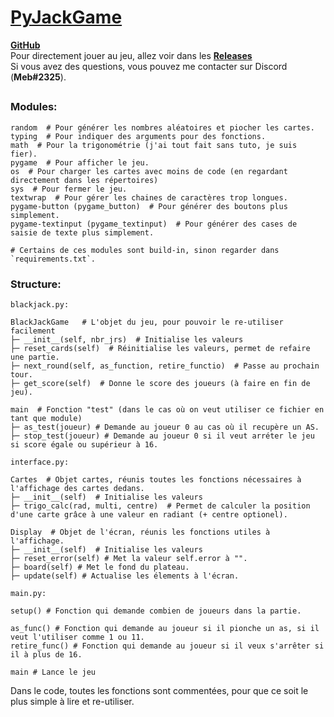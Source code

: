 # <u>PyJackGame</u>
[<b>GitHub</b>](https://github.com/MeblIkea/PyJackGame)<br>
Pour directement jouer au jeu, allez voir dans les [<b>Releases</b>](https://github.com/MeblIkea/PyJackGame/releases/latest)<br>
Si vous avez des questions, vous pouvez me contacter sur Discord (<b>Meb#2325</b>).
##

### Modules:

```
random  # Pour générer les nombres aléatoires et piocher les cartes.
typing  # Pour indiquer des arguments pour des fonctions.
math  # Pour la trigonométrie (j'ai tout fait sans tuto, je suis fier).
pygame  # Pour afficher le jeu.
os  # Pour charger les cartes avec moins de code (en regardant directement dans les répertoires)
sys  # Pour fermer le jeu.
textwrap  # Pour gérer les chaines de caractères trop longues.
pygame-button (pygame_button)  # Pour générer des boutons plus simplement.
pygame-textinput (pygame_textinput)  # Pour générer des cases de saisie de texte plus simplement.

# Certains de ces modules sont build-in, sinon regarder dans `requirements.txt`.
```

### Structure:

```
blackjack.py:

BlackJackGame	# L'objet du jeu, pour pouvoir le re-utiliser facilement
├─ __init__(self, nbr_jrs)  # Initialise les valeurs
├─ reset_cards(self)  # Réinitialise les valeurs, permet de refaire une partie.
├─ next_round(self, as_function, retire_functio)  # Passe au prochain tour.
├─ get_score(self)  # Donne le score des joueurs (à faire en fin de jeu).

main  # Fonction "test" (dans le cas où on veut utiliser ce fichier en tant que module)
├─ as_test(joueur) # Demande au joueur 0 au cas où il recupère un AS.
├─ stop_test(joueur) # Demande au joueur 0 si il veut arréter le jeu si score égale ou supérieur à 16.
```

```
interface.py:

Cartes	# Objet cartes, réunis toutes les fonctions nécessaires à l'affichage des cartes dedans.
├─ __init__(self)  # Initialise les valeurs
├─ trigo_calc(rad, multi, centre)  # Permet de calculer la position d'une carte grâce à une valeur en radiant (+ centre optionel).

Display  # Objet de l'écran, réunis les fonctions utiles à l'affichage.
├─ __init__(self)  # Initialise les valeurs
├─ reset_error(self) # Met la valeur self.error à "".
├─ board(self) # Met le fond du plateau.
├─ update(self) # Actualise les élements à l'écran.
```

```
main.py:

setup()	# Fonction qui demande combien de joueurs dans la partie.

as_func() # Fonction qui demande au joueur si il pionche un as, si il veut l'utiliser comme 1 ou 11.
retire_func() # Fonction qui demande au joueur si il veux s'arrêter si il à plus de 16.

main # Lance le jeu
```

Dans le code, toutes les fonctions sont commentées, pour que ce soit le plus simple à lire et re-utiliser.
